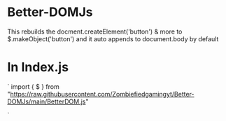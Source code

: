 # Better-DOMJs
This rebuilds the docment.createElement('button') &amp; more to $.makeObject('button') and it auto appends to document.body by default

# In Index.js
`
import { $ } from "https://raw.githubusercontent.com/Zombiefiedgamingyt/Better-DOMJs/main/BetterDOM.js"



`
